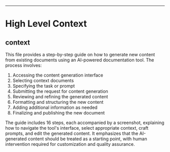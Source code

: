

  ---
# High Level Context
## context
This file provides a step-by-step guide on how to generate new content from existing documents using an AI-powered documentation tool. The process involves:

1. Accessing the content generation interface
2. Selecting context documents
3. Specifying the task or prompt
4. Submitting the request for content generation
5. Reviewing and refining the generated content
6. Formatting and structuring the new content
7. Adding additional information as needed
8. Finalizing and publishing the new document

The guide includes 16 steps, each accompanied by a screenshot, explaining how to navigate the tool's interface, select appropriate context, craft prompts, and edit the generated content. It emphasizes that the AI-generated content should be treated as a starting point, with human intervention required for customization and quality assurance.

  